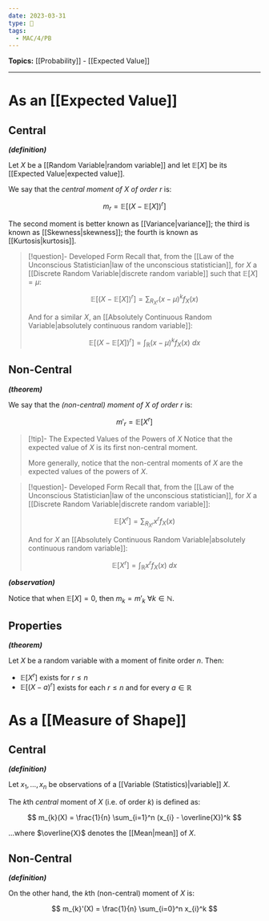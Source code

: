 ```yaml
---
date: 2023-03-31
type: 🧠
tags:
  - MAC/4/PB
---
```


**Topics:** [[Probability]] - [[Expected Value]]

---

# As an [[Expected Value]]

## Central

_**(definition)**_

Let $X$ be a [[Random Variable|random variable]] and let $\mathbb{E}[X]$ be its [[Expected Value|expected value]].

We say that the _central moment of $X$ of order $r$_ is:

$$
m_{r} = \mathbb{E}[(X - \mathbb{E}[X])^r]
$$

The second moment is better known as [[Variance|variance]]; the third is known as [[Skewness|skewness]]; the fourth is known as [[Kurtosis|kurtosis]].

> [!question]- Developed Form
> Recall that, from the [[Law of the Unconscious Statistician|law of the unconscious statistician]], for $X$ a [[Discrete Random Variable|discrete random variable]] such that $\mathbb{E}[X] = \mu$:
>
> $$
> \mathbb{E}[(X - \mathbb{E}[X])^{r}] = \sum_{R_{X^r}} (x - \mu)^{k} f_X(x)
> $$
>
> And for a similar $X$, an [[Absolutely Continuous Random Variable|absolutely continuous random variable]]:
>
> $$
> \mathbb{E}[(X - \mathbb{E}[X])^{r}] = \int_\mathbb{R} (x - \mu)^{k} f_X(x)\ dx
> $$

## Non-Central

_**(theorem)**_

We say that the _(non-central) moment of $X$ of order $r$_ is:

$$
m'_{r} = \mathbb{E}[X^r]
$$

> [!tip]- The Expected Values of the Powers of $X$
> Notice that the expected value of $X$ is its first non-central moment.
>
> More generally, notice that the non-central moments of $X$ are the expected values of the powers of $X$.

> [!question]- Developed Form
> Recall that, from the [[Law of the Unconscious Statistician|law of the unconscious statistician]], for $X$ a [[Discrete Random Variable|discrete random variable]]:
>
> $$
> \mathbb{E}[X^r] = \sum_{R_{X^r}} x^r f_X(x)
> $$
>
> And for $X$ an [[Absolutely Continuous Random Variable|absolutely continuous random variable]]:
>
> $$
> \mathbb{E}[X^r] = \int_\mathbb{R} x^r f_X(x)\ dx
> $$

_**(observation)**_

Notice that when $\mathbb{E}[X] = 0$, then $m_{k} = m'_{k}\ \forall k \in \mathbb{N}$.

## Properties

_**(theorem)**_

Let $X$ be a random variable with a moment of finite order $n$. Then:

- $\mathbb{E}[X^r]$ exists for $r \leq n$
- $\mathbb{E}[(X-a)^r]$ exists for each $r \leq n$ and for every $a \in \mathbb{R}$

# As a [[Measure of Shape]]

## Central

_**(definition)**_

Let $x_{1}, \dots, x_{n}$ be observations of a [[Variable (Statistics)|variable]] $X$.

The $k$th _central_ moment of $X$ (i.e. of order $k$) is defined as:

$$
m_{k}(X) = \frac{1}{n} \sum_{i=1}^n (x_{i} - \overline{X})^k
$$

…where $\overline{X}$ denotes the [[Mean|mean]] of $X$.

## Non-Central

_**(definition)**_

On the other hand, the $k$th (non-central) moment of $X$ is:

$$
m_{k}'(X) = \frac{1}{n} \sum_{i=0}^n x_{i}^k
$$

